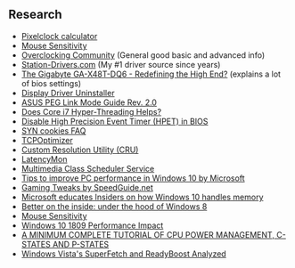 ## Research
* [Pixelclock calculator](https://www.monitortests.com/pixelclock.php)
* [Mouse Sensitivity](https://www.mouse-sensitivity.com)
* [Overclocking Community](http://www.overclock.net/) (General good basic and advanced info)
* [Station-Drivers.com](http://www.station-drivers.com/) (My #1 driver source since years)
* [The Gigabyte GA-X48T-DQ6 - Redefining the High End?](http://www.anandtech.com/show/2410/13) (explains a lot of bios settings)
* [Display Driver Uninstaller](https://www.wagnardsoft.com/)
* [ASUS PEG Link Mode Guide Rev. 2.0](http://www.techarp.com/showarticle.aspx?artno=248&pgno=0)
* [Does Core i7 Hyper-Threading Helps?](http://vr-zone.com/articles/does-core-i7-hyper-threading-helps-/6160.html?doc=6160)
* [Disable High Precision Event Timer (HPET) in BIOS](http://forums.guru3d.com/showpost.php?p=3770113&postcount=2)
* [SYN cookies FAQ](http://cr.yp.to/syncookies.html)
* [TCPOptimizer](http://www.speedguide.net/files/TCPOptimizer.exe)
* [Custom Resolution Utility (CRU)](http://www.monitortests.com/forum/Thread-Custom-Resolution-Utility-CRU)
* [LatencyMon](http://www.resplendence.com/latencymon)
* [Multimedia Class Scheduler Service](https://msdn.microsoft.com/en-us/library/windows/desktop/ms684247(v=vs.85).aspx)
* [Tips to improve PC performance in Windows 10 by Microsoft](https://support.microsoft.com/en-us/help/4002019/windows-10-improve-pc-performance)
* [Gaming Tweaks by SpeedGuide.net](http://www.speedguide.net/articles/gaming-tweaks-5812)
* [Microsoft educates Insiders on how Windows 10 handles memory](https://www.onmsft.com/news/microsoft-educates-insiders-windows-10-handles-memory)
* [Better on the inside: under the hood of Windows 8](https://arstechnica.com/information-technology/2012/10/better-on-the-inside-under-the-hood-of-windows-8/2/)
* [Mouse Sensitivity](https://www.mouse-sensitivity.com)
* [Windows 10 1809 Performance Impact](https://www.ict-r.com/windows-10-1809-performance-impact/)
* [A MINIMUM COMPLETE TUTORIAL OF CPU POWER MANAGEMENT, C-STATES AND P-STATES](https://metebalci.com/blog/a-minimum-complete-tutorial-of-cpu-power-management-c-states-and-p-states/)
* [Windows Vista's SuperFetch and ReadyBoost Analyzed](https://www.tomshardware.com/reviews/windows-vista-superfetch-and-readyboostanalyzed,1532-2.html)